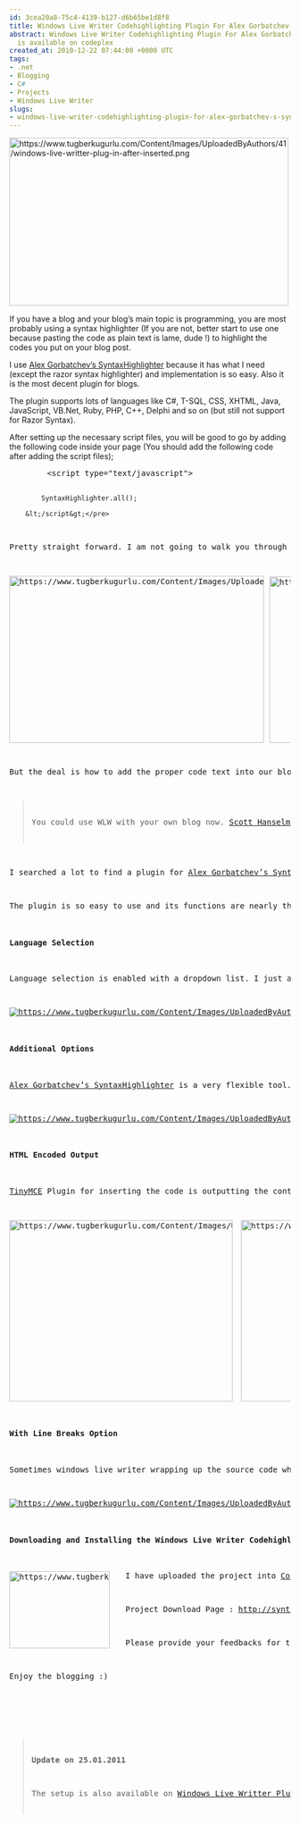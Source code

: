 ```yaml
---
id: 3cea20a8-75c4-4139-b127-d6b65be1d8f8
title: Windows Live Writer Codehighlighting Plugin For Alex Gorbatchev's SyntaxHighlighter
abstract: Windows Live Writer Codehighlighting Plugin For Alex Gorbatchev's SyntaxHighlighter
  is available on codeplex
created_at: 2010-12-22 07:44:00 +0000 UTC
tags:
- .net
- Blogging
- C#
- Projects
- Windows Live Writer
slugs:
- windows-live-writer-codehighlighting-plugin-for-alex-gorbatchev-s-syntaxhighlighter
---
```


<p><a target="_blank" href="https://www.tugberkugurlu.com/Content/Images/UploadedByAuthors/41/windows-live-writter-plug-in-after-inserted.png"><img height="301" width="500" src="https://www.tugberkugurlu.com/Content/Images/UploadedByAuthors/41/windows-live-writter-plug-in-after-inserted.png" alt="https://www.tugberkugurlu.com/Content/Images/UploadedByAuthors/41/windows-live-writter-plug-in-after-inserted.png" title="https://www.tugberkugurlu.com/Content/Images/UploadedByAuthors/41/windows-live-writter-plug-in-after-inserted.png" style="background-image: none; margin-top: 0px; margin-right: 15px; margin-bottom: 15px; margin-left: 0px; padding-left: 0px; padding-right: 0px; display: inline; padding-top: 0px; float: left; border: 0px initial initial;" /></a>If you have a blog and your blog&rsquo;s main topic is programming, you are most probably using a syntax highlighter (If you are not, better start to use one because pasting the code as plain text is lame, dude !) to highlight the codes you put on your blog post.</p>
<p>I use <a target="_blank" href="http://alexgorbatchev.com/SyntaxHighlighter" title="http://alexgorbatchev.com/SyntaxHighlighter">Alex Gorbatchev&rsquo;s SyntaxHighlighter</a> because it has what I need (except the razor syntax highlighter) and implementation is so easy. Also it is the most decent plugin for blogs.</p>
<p>The plugin supports lots of languages like C#, T-SQL, CSS, XHTML, Java, JavaScript, VB.Net, Ruby, PHP, C++, Delphi and so on (but still not support for Razor Syntax).</p>
<p>After setting up the necessary script files, you will be good to go by adding the following code inside your page (You should add the following code after adding the script files);</p>
<pre class="brush: javascript; toolbar: false">        &lt;script type="text/javascript"&gt;

            SyntaxHighlighter.all();

        &lt;/script&gt;</pre>
<p>Pretty straight forward. I am not going to walk you through how it works because you most probably know how it works if you&rsquo;re reading this article. If you don&rsquo;t, <a target="_blank" href="http://alexgorbatchev.com/SyntaxHighlighter" title="http://alexgorbatchev.com/SyntaxHighlighter">you will be able to find more info about Alex Gorbatchev's SyntaxHighlighter here</a>.</p>
<p><a target="_blank" href="https://www.tugberkugurlu.com/Content/Images/UploadedByAuthors/41/tinymce-pretty-great-html-editor.PNG"><img height="299" width="456" src="https://www.tugberkugurlu.com/Content/Images/UploadedByAuthors/41/tinymce-pretty-great-html-editor.PNG" alt="https://www.tugberkugurlu.com/Content/Images/UploadedByAuthors/41/tinymce-pretty-great-html-editor.PNG" border="0" title="https://www.tugberkugurlu.com/Content/Images/UploadedByAuthors/41/tinymce-pretty-great-html-editor.PNG" style="background-image: none; margin: 0px 10px 0px 0px; padding-left: 0px; padding-right: 0px; padding-top: 0px; border: 0px;" /></a><a target="_blank" href="https://www.tugberkugurlu.com/Content/Images/UploadedByAuthors/41/codehighlighting-plugin-for-tiny-mce.PNG"><img height="298" width="303" src="https://www.tugberkugurlu.com/Content/Images/UploadedByAuthors/41/codehighlighting-plugin-for-tiny-mce.PNG" alt="https://www.tugberkugurlu.com/Content/Images/UploadedByAuthors/41/codehighlighting-plugin-for-tiny-mce.PNG" border="0" title="https://www.tugberkugurlu.com/Content/Images/UploadedByAuthors/41/codehighlighting-plugin-for-tiny-mce.PNG" style="background-image: none; padding-left: 0px; padding-right: 0px; padding-top: 0px; border: 0px;" /></a></p>
<p>But the deal is how to add the proper code text into our blog post so that it will be highlighted properly. <a target="_blank" href="http://tinymce.moxiecode.com/index.php" title="http://tinymce.moxiecode.com/index.php">TinyMCE</a> which is a pretty great HTML editor has a plugin for inserting the code for SyntaxHighlighter. We have no problem and headache there. But how about Windows Live Writer ? I have been using WLW (which stands for Windows Live Writer <em>[not officially but I made it up {I don&rsquo;t know maybe that is the official abbreviation}]) </em>for like a month and it has been a great pleasure to use it.</p>
<blockquote>
<p>You could use WLW with your own blog now. <a target="_blank" href="http://www.hanselman.com/blog/TheWeeklySourceCode55NotABlogALocalXMLRPCMetaWebLogEndpointThatLiesToWindowsLiveWriter.aspx" title="http://www.hanselman.com/blog/TheWeeklySourceCode55NotABlogALocalXMLRPCMetaWebLogEndpointThatLiesToWindowsLiveWriter.aspx">Scott Hanselman has a walkthrough blog post about how to implement MetaWeblogAPI into your application</a>. It will just take 20 to 40 minutes to implement the functions (It is easier if you are using <em>LINQ to Entities</em> or <em>LINQ to SQL</em>) The best thing is you will be able to validate the users with built in ASP.Net Membership API.</p>
</blockquote>
<p>I searched a lot to find a plugin for <a target="_blank" href="http://alexgorbatchev.com/SyntaxHighlighter" title="http://alexgorbatchev.com/SyntaxHighlighter">Alex Gorbatchev&rsquo;s SyntaxHighlighter</a> but I couldn&rsquo;t find any. I thought that that would be perfect to create one. So I created one.</p>
<p>The plugin is so easy to use and its functions are nearly the same as the TinyMCE plugin.</p>
<h4>Language Selection</h4>
<p>Language selection is enabled with a dropdown list. I just added couple of language choices. I thought that would be enough.</p>
<p><a target="_blank" href="https://www.tugberkugurlu.com/Content/Images/UploadedByAuthors/41/windows-live-writter-syntaxhighlihter-plug-in-window-language-selection.png"><img src="https://www.tugberkugurlu.com/Content/Images/UploadedByAuthors/41/windows-live-writter-syntaxhighlihter-plug-in-window-language-selection.png" alt="https://www.tugberkugurlu.com/Content/Images/UploadedByAuthors/41/windows-live-writter-syntaxhighlihter-plug-in-window-language-selection.png" border="0" title="https://www.tugberkugurlu.com/Content/Images/UploadedByAuthors/41/windows-live-writter-syntaxhighlihter-plug-in-window-language-selection.png" style="background-image: none; padding-left: 0px; padding-right: 0px; padding-top: 0px; border: 0px;" /></a></p>
<h4><strong>Additional Options</strong></h4>
<p><a target="_blank" href="http://alexgorbatchev.com/SyntaxHighlighter" title="http://alexgorbatchev.com/SyntaxHighlighter">Alex Gorbatchev&rsquo;s SyntaxHighlighter</a> is a very flexible tool. We could determine a few options as we want. You could determine them easily with the checkboxes on the bottom of the dialog box.</p>
<p><a target="_blank" href="https://www.tugberkugurlu.com/Content/Images/UploadedByAuthors/41/additional-choices-for-windows-live-writer-syntaxhighlither-plugin-.PNG"><img src="https://www.tugberkugurlu.com/Content/Images/UploadedByAuthors/41/additional-choices-for-windows-live-writer-syntaxhighlither-plugin-.PNG" alt="https://www.tugberkugurlu.com/Content/Images/UploadedByAuthors/41/additional-choices-for-windows-live-writer-syntaxhighlither-plugin-.PNG" border="0" title="https://www.tugberkugurlu.com/Content/Images/UploadedByAuthors/41/additional-choices-for-windows-live-writer-syntaxhighlither-plugin-.PNG" style="background-image: none; padding-left: 0px; padding-right: 0px; padding-top: 0px; border: 0px;" /></a></p>
<h4><strong>HTML Encoded Output</strong></h4>
<p><a target="_blank" href="http://tinymce.moxiecode.com/index.php" title="http://tinymce.moxiecode.com/index.php">TinyMCE</a> Plugin for inserting the code is outputting the content as it is and it is a headache for me. When you add HTML or XML code to be highlighted, it won&rsquo;t be displayed inside the RSS readers because the page will define them as a code tag. <a target="_blank" href="http://alexgorbatchev.com/SyntaxHighlighter" title="http://alexgorbatchev.com/SyntaxHighlighter">Alex Gorbatchev&rsquo;s SyntaxHighlighter</a> supports Encoded HTML as well. So the code will be HTML encoded output with the Windows Live Writer plugin.</p>
<p><a target="_blank" href="https://www.tugberkugurlu.com/Content/Images/UploadedByAuthors/41/html-encoded-text-code-windows-live-writer-plugin-smooth-code.png"><img height="325" width="400" src="https://www.tugberkugurlu.com/Content/Images/UploadedByAuthors/41/html-encoded-text-code-windows-live-writer-plugin-smooth-code.png" alt="https://www.tugberkugurlu.com/Content/Images/UploadedByAuthors/41/html-encoded-text-code-windows-live-writer-plugin-smooth-code.png" border="0" title="https://www.tugberkugurlu.com/Content/Images/UploadedByAuthors/41/html-encoded-text-code-windows-live-writer-plugin-smooth-code.png" style="background-image: none; margin: 0px 15px 0px 0px; padding-left: 0px; padding-right: 0px; padding-top: 0px; border: 0px;" /></a><a target="_blank" href="https://www.tugberkugurlu.com/Content/Images/UploadedByAuthors/41/html-encoded-text-code-windows-live-writer-plugin-encoded-code.png"><img height="325" width="400" src="https://www.tugberkugurlu.com/Content/Images/UploadedByAuthors/41/html-encoded-text-code-windows-live-writer-plugin-encoded-code.png" alt="https://www.tugberkugurlu.com/Content/Images/UploadedByAuthors/41/html-encoded-text-code-windows-live-writer-plugin-encoded-code.png" border="0" title="https://www.tugberkugurlu.com/Content/Images/UploadedByAuthors/41/html-encoded-text-code-windows-live-writer-plugin-encoded-code.png" style="background-image: none; padding-left: 0px; padding-right: 0px; padding-top: 0px; border: 0px;" /></a></p>
<h4><strong>With Line Breaks Option</strong></h4>
<p>Sometimes windows live writer wrapping up the source code when you view the source code. I couldn&rsquo;t find how to disable that (I would appreciate if anybody tell me how). That cause the code text to be a in less line that it should be. So I have added a checkbox next to language selection list : <em>&ldquo;With Line Breaks&rdquo;.</em> If you check that option before inserting the code, &lsquo;\n&rsquo; chars will be replaced with &lsquo;&lt;br/&gt;&rsquo; so we will be able to preserve the lines.</p>
<p><a target="_blank" href="https://www.tugberkugurlu.com/Content/Images/UploadedByAuthors/41/with-line-breaks-choices-for-windows-live-writer-syntaxhighlither-plugin.PNG"><img src="https://www.tugberkugurlu.com/Content/Images/UploadedByAuthors/41/with-line-breaks-choices-for-windows-live-writer-syntaxhighlither-plugin.PNG" alt="https://www.tugberkugurlu.com/Content/Images/UploadedByAuthors/41/with-line-breaks-choices-for-windows-live-writer-syntaxhighlither-plugin.PNG" border="0" title="https://www.tugberkugurlu.com/Content/Images/UploadedByAuthors/41/with-line-breaks-choices-for-windows-live-writer-syntaxhighlither-plugin.PNG" style="background-image: none; padding-left: 0px; padding-right: 0px; padding-top: 0px; border: 0px;" /></a></p>
<h4>Downloading and Installing the Windows Live Writer Codehighlighting Plugin For Alex Gorbatchev's SyntaxHighlighter</h4>
<p><a target="_blank" href="https://www.tugberkugurlu.com/Content/Images/UploadedByAuthors/41/windows-live-writter-syntaxhighlihter-plug-in-window.png"><img height="138" width="180" src="https://www.tugberkugurlu.com/Content/Images/UploadedByAuthors/41/windows-live-writter-syntaxhighlihter-plug-in-window.png" alt="https://www.tugberkugurlu.com/Content/Images/UploadedByAuthors/41/windows-live-writter-syntaxhighlihter-plug-in-window.png" title="https://www.tugberkugurlu.com/Content/Images/UploadedByAuthors/41/windows-live-writter-syntaxhighlihter-plug-in-window.png" style="background-image: none; margin-top: 0px; margin-right: 28px; margin-bottom: 15px; margin-left: 0px; padding-left: 0px; padding-right: 0px; display: inline; padding-top: 0px; float: left; border: 0px initial initial;" /></a>I have uploaded the project into <a target="_blank" href="http://codeplex.com" title="http://codeplex.com">CodePlex</a> as msi file. Only you need to do is to download the project and install it. After the installation, you will see the plugin among your Window Live Writer plugins.</p>
<p>Project Download Page : <a target="_blank" title="http://syntax4writer.codeplex.com/" href="http://syntax4writer.codeplex.com/">http://syntax4writer.codeplex.com/</a></p>
<p>Please provide your feedbacks for this little project by writing a comment under this post.</p>
<p>Enjoy the blogging :)</p>
<p>&nbsp;</p>
<blockquote>
<p><strong>Update on 25.01.2011</strong></p>
<p>The setup is also available on <a href="http://plugins.live.com/writer/" title="http://plugins.live.com/writer/" target="_blank">Windows Live Writter Plugins official web site</a>. The direct link of the project is&nbsp;<a target="_blank" title="http://plugins.live.com/writer/detail/syntax4writer-for-alex-gorbatchevs-syntaxhighlighter" href="http://plugins.live.com/writer/detail/syntax4writer-for-alex-gorbatchevs-syntaxhighlighter">http://plugins.live.com/writer/detail/syntax4writer-for-alex-gorbatchevs-syntaxhighlighter</a></p>
</blockquote>
